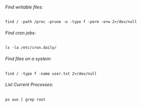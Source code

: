 ###### Find writable files:
```
find / -path /proc -prune -o -type f -perm -o+w 2>/dev/null
```
###### Find cron jobs:
```
ls -la /etc/cron.daily/
```
###### Find files on a system:
```
find / -type f -name user.txt 2>/dev/null
```
###### List Current Processes:
```
ps aux | grep root
```
